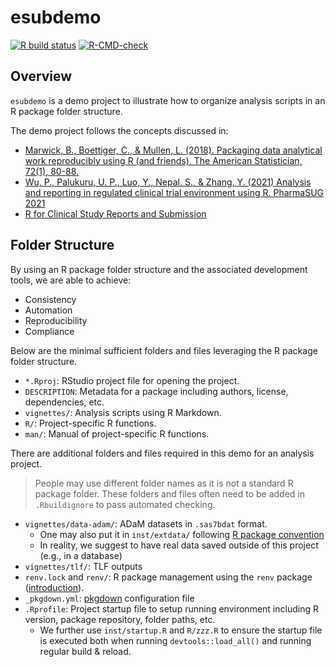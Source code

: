 # esubdemo

<!-- badges: start -->
[![R build status](https://github.com/elong0527/esubdemo/workflows/R-CMD-check/badge.svg)](https://github.com/elong0527/esubdemo/actions)
[![R-CMD-check](https://github.com/elong0527/esubdemo/actions/workflows/R-CMD-check.yaml/badge.svg)](https://github.com/elong0527/esubdemo/actions/workflows/R-CMD-check.yaml)
<!-- badges: end -->

## Overview

`esubdemo` is a demo project to illustrate how to organize analysis scripts
in an R package folder structure.

The demo project follows the concepts discussed in:

- [Marwick, B., Boettiger, C., & Mullen, L. (2018). Packaging data analytical work reproducibly using R (and friends). The American Statistician, 72(1), 80-88.](https://peerj.com/preprints/3192/)
- [Wu, P., Palukuru, U. P., Luo, Y., Nepal, S., & Zhang, Y. (2021) Analysis and reporting in regulated clinical trial environment using R. PharmaSUG 2021](https://www.pharmasug.org/proceedings/2021/AD/PharmaSUG-2021-AD-079.pdf)
- [R for Clinical Study Reports and Submission](https://r4csr.org)

## Folder Structure

By using an R package folder structure and the associated development tools,
we are able to achieve:

- Consistency
- Automation
- Reproducibility
- Compliance

Below are the minimal sufficient folders and files leveraging the
R package folder structure.

- `*.Rproj`: RStudio project file for opening the project.
- `DESCRIPTION`: Metadata for a package including authors, license, dependencies, etc.
- `vignettes/`: Analysis scripts using R Markdown.
- `R/`: Project-specific R functions.
- `man/`: Manual of project-specific R functions.

There are additional folders and files required in this demo for an analysis project.

> People may use different folder names as it is not a standard R package folder.
> These folders and files often need to be added in `.Rbuildignore` to pass
> automated checking.

- `vignettes/data-adam/`: ADaM datasets in `.sas7bdat` format.
  - One may also put it in `inst/extdata/` following [R package convention](https://r-pkgs.org/data.html)
  - In reality, we suggest to have real data saved outside of this project (e.g., in a database)
- `vignettes/tlf/`: TLF outputs
- `renv.lock` and `renv/`: R package management using the `renv` package ([introduction](https://rstudio.github.io/renv/articles/renv.html)).
- `_pkgdown.yml`: [pkgdown](https://pkgdown.r-lib.org/articles/pkgdown.html) configuration file
- `.Rprofile`: Project startup file to setup running environment including R version, package repository, folder paths, etc.
  - We further use `inst/startup.R` and `R/zzz.R` to ensure the startup file is executed both when running `devtools::load_all()` and running regular build & reload.
